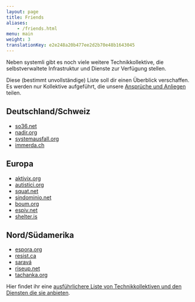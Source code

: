 ```yaml
---
layout: page
title: Friends
aliases:
    - /friends.html
menu: main
weight: 3
translationKey: e2e248a20b477ee2d2b70e48b1643045
---
```

Neben systemli gibt es noch viele weitere Technikkollektive, die selbstverwaltete Infrastruktur und Dienste zur Verfügung stellen.

Diese (bestimmt unvollständige) Liste soll dir einen Überblick verschaffen. Es werden nur Kollektive aufgeführt, die unsere [Ansprüche und Anliegen](/ueber-uns/) teilen.

## Deutschland/Schweiz

* [so36.net](https://so36.net)
* [nadir.org](https://nadir.org)
* [systemausfall.org](https://systemausfall.org)
* [immerda.ch](https://immerda.ch)

## Europa

* [aktivix.org](https://aktivix.org/)
* [autistici.org](https://autistici.org)
* [squat.net](https://squat.net/)
* [sindominio.net](https://www.sindominio.net/)
* [boum.org](https://boum.org)
* [espiv.net](https://espiv.net/)
* [shelter.is](https://www.shelter.is/)

## Nord/Südamerika

* [espora.org](http://espora.org)
* [resist.ca](https://resist.ca)
* [saravá](https://www.sarava.org/)
* [riseup.net](https://riseup.net/)
* [tachanka.org](https://tachanka.org/)

Hier findet ihr eine [ausführlichere Liste von Technikkollektiven und den Diensten die sie anbieten](https://help.riseup.net/en/security/resources/radical-servers).

